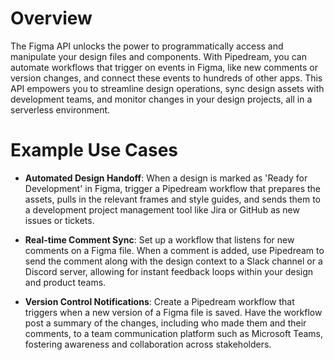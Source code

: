 # Overview

The Figma API unlocks the power to programmatically access and manipulate your design files and components. With Pipedream, you can automate workflows that trigger on events in Figma, like new comments or version changes, and connect these events to hundreds of other apps. This API empowers you to streamline design operations, sync design assets with development teams, and monitor changes in your design projects, all in a serverless environment.

# Example Use Cases

- **Automated Design Handoff**: When a design is marked as 'Ready for Development' in Figma, trigger a Pipedream workflow that prepares the assets, pulls in the relevant frames and style guides, and sends them to a development project management tool like Jira or GitHub as new issues or tickets.

- **Real-time Comment Sync**: Set up a workflow that listens for new comments on a Figma file. When a comment is added, use Pipedream to send the comment along with the design context to a Slack channel or a Discord server, allowing for instant feedback loops within your design and product teams.

- **Version Control Notifications**: Create a Pipedream workflow that triggers when a new version of a Figma file is saved. Have the workflow post a summary of the changes, including who made them and their comments, to a team communication platform such as Microsoft Teams, fostering awareness and collaboration across stakeholders.
